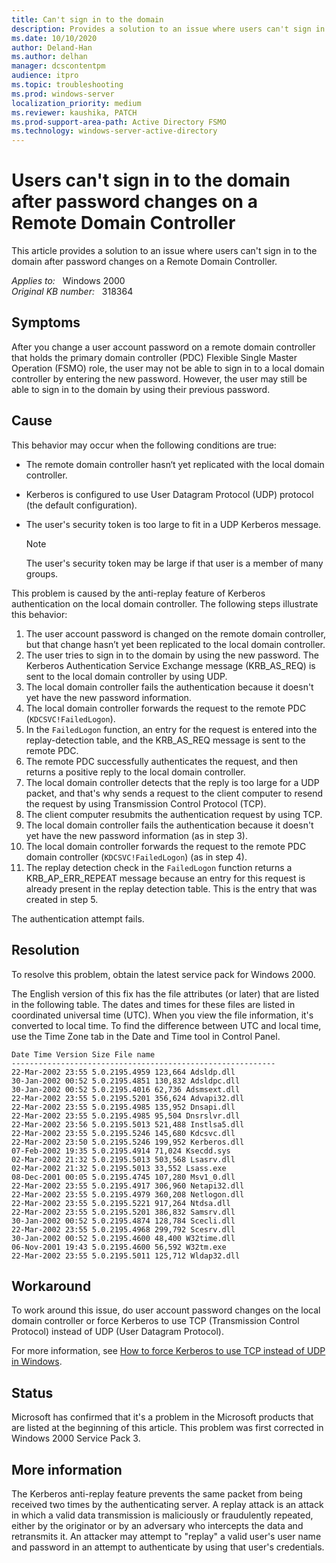 ```yaml
---
title: Can't sign in to the domain
description: Provides a solution to an issue where users can't sign in to the domain after password changes on a Remote Domain Controller.
ms.date: 10/10/2020
author: Deland-Han 
ms.author: delhan
manager: dcscontentpm
audience: itpro
ms.topic: troubleshooting
ms.prod: windows-server
localization_priority: medium
ms.reviewer: kaushika, PATCH
ms.prod-support-area-path: Active Directory FSMO
ms.technology: windows-server-active-directory
---
```

# Users can't sign in to the domain after password changes on a Remote Domain Controller

This article provides a solution to an issue where users can't sign in to the domain after password changes on a Remote Domain Controller.

_Applies to:_ &nbsp; Windows 2000  
_Original KB number:_ &nbsp; 318364

## Symptoms

After you change a user account password on a remote domain controller that holds the primary domain controller (PDC) Flexible Single Master Operation (FSMO) role, the user may not be able to sign in to a local domain controller by entering the new password. However, the user may still be able to sign in to the domain by using their previous password.

## Cause

This behavior may occur when the following conditions are true:

- The remote domain controller hasn‘t yet replicated with the local domain controller.
- Kerberos is configured to use User Datagram Protocol (UDP) protocol (the default configuration).
- The user's security token is too large to fit in a UDP Kerberos message.

    > [!NOTE]
    > The user's security token may be large if that user is a member of many groups.

This problem is caused by the anti-replay feature of Kerberos authentication on the local domain controller. The following steps illustrate this behavior:

1. The user account password is changed on the remote domain controller, but that change hasn’t yet been replicated to the local domain controller.
2. The user tries to sign in to the domain by using the new password. The Kerberos Authentication Service Exchange message (KRB_AS_REQ) is sent to the local domain controller by using UDP.
3. The local domain controller fails the authentication because it doesn't yet have the new password information.
4. The local domain controller forwards the request to the remote PDC (`KDCSVC!FailedLogon`).
5. In the `FailedLogon` function, an entry for the request is entered into the replay-detection table, and the KRB_AS_REQ message is sent to the remote PDC.
6. The remote PDC successfully authenticates the request, and then returns a positive reply to the local domain controller.
7. The local domain controller detects that the reply is too large for a UDP packet, and that's why sends a request to the client computer to resend the request by using Transmission Control Protocol (TCP).
8. The client computer resubmits the authentication request by using TCP.
9. The local domain controller fails the authentication because it doesn't yet have the new password information (as in step 3).
10. The local domain controller forwards the request to the remote PDC domain controller (`KDCSVC!FailedLogon`) (as in step 4).
11. The replay detection check in the `FailedLogon` function returns a KRB_AP_ERR_REPEAT message because an entry for this request is already present in the replay detection table. This is the entry that was created in step 5.

The authentication attempt fails.

## Resolution

To resolve this problem, obtain the latest service pack for Windows 2000.

The English version of this fix has the file attributes (or later) that are listed in the following table. The dates and times for these files are listed in coordinated universal time (UTC). When you view the file information, it's converted to local time. To find the difference between UTC and local time, use the Time Zone tab in the Date and Time tool in Control Panel.

```console
Date Time Version Size File name
-----------------------------------------------------------
22-Mar-2002 23:55 5.0.2195.4959 123,664 Adsldp.dll
30-Jan-2002 00:52 5.0.2195.4851 130,832 Adsldpc.dll
30-Jan-2002 00:52 5.0.2195.4016 62,736 Adsmsext.dll
22-Mar-2002 23:55 5.0.2195.5201 356,624 Advapi32.dll
22-Mar-2002 23:55 5.0.2195.4985 135,952 Dnsapi.dll
22-Mar-2002 23:55 5.0.2195.4985 95,504 Dnsrslvr.dll
22-Mar-2002 23:56 5.0.2195.5013 521,488 Instlsa5.dll
22-Mar-2002 23:55 5.0.2195.5246 145,680 Kdcsvc.dll
22-Mar-2002 23:50 5.0.2195.5246 199,952 Kerberos.dll
07-Feb-2002 19:35 5.0.2195.4914 71,024 Ksecdd.sys
02-Mar-2002 21:32 5.0.2195.5013 503,568 Lsasrv.dll
02-Mar-2002 21:32 5.0.2195.5013 33,552 Lsass.exe
08-Dec-2001 00:05 5.0.2195.4745 107,280 Msv1_0.dll
22-Mar-2002 23:55 5.0.2195.4917 306,960 Netapi32.dll
22-Mar-2002 23:55 5.0.2195.4979 360,208 Netlogon.dll
22-Mar-2002 23:55 5.0.2195.5221 917,264 Ntdsa.dll
22-Mar-2002 23:55 5.0.2195.5201 386,832 Samsrv.dll
30-Jan-2002 00:52 5.0.2195.4874 128,784 Scecli.dll
22-Mar-2002 23:55 5.0.2195.4968 299,792 Scesrv.dll
30-Jan-2002 00:52 5.0.2195.4600 48,400 W32time.dll
06-Nov-2001 19:43 5.0.2195.4600 56,592 W32tm.exe
22-Mar-2002 23:55 5.0.2195.5011 125,712 Wldap32.dll
```  

## Workaround

To work around this issue, do user account password changes on the local domain controller or force Kerberos to use TCP (Transmission Control Protocol) instead of UDP (User Datagram Protocol).

For more information, see [How to force Kerberos to use TCP instead of UDP in Windows](https://support.microsoft.com/help/260729).

## Status

Microsoft has confirmed that it's a problem in the Microsoft products that are listed at the beginning of this article. This problem was first corrected in Windows 2000 Service Pack 3.

## More information

The Kerberos anti-replay feature prevents the same packet from being received two times by the authenticating server. A replay attack is an attack in which a valid data transmission is maliciously or fraudulently repeated, either by the originator or by an adversary who intercepts the data and retransmits it. An attacker may attempt to "replay" a valid user's user name and password in an attempt to authenticate by using that user's credentials.

